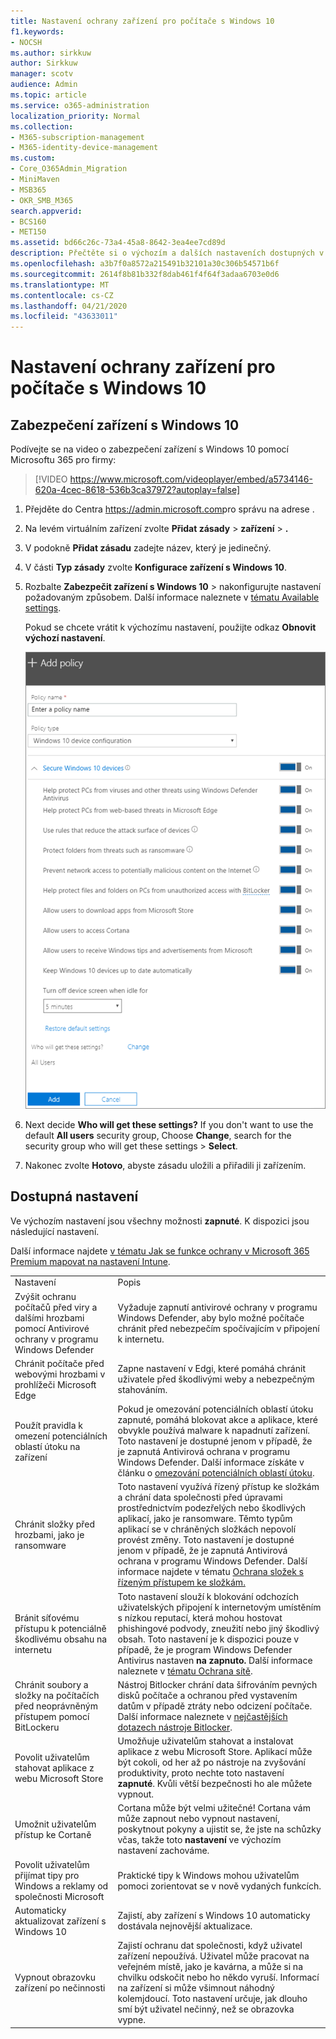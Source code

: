 ```yaml
---
title: Nastavení ochrany zařízení pro počítače s Windows 10
f1.keywords:
- NOCSH
ms.author: sirkkuw
author: Sirkkuw
manager: scotv
audience: Admin
ms.topic: article
ms.service: o365-administration
localization_priority: Normal
ms.collection:
- M365-subscription-management
- M365-identity-device-management
ms.custom:
- Core_O365Admin_Migration
- MiniMaven
- MSB365
- OKR_SMB_M365
search.appverid:
- BCS160
- MET150
ms.assetid: bd66c26c-73a4-45a8-8642-3ea4ee7cd89d
description: Přečtěte si o výchozím a dalších nastaveních dostupných v Microsoftu 365 pro firmy, abyste zabezpečili zařízení s Windows 10.
ms.openlocfilehash: a3b7f0a8572a215491b32101a30c306b54571b6f
ms.sourcegitcommit: 2614f8b81b332f8dab461f4f64f3adaa6703e0d6
ms.translationtype: MT
ms.contentlocale: cs-CZ
ms.lasthandoff: 04/21/2020
ms.locfileid: "43633011"
---
```

# <a name="set-device-protection-settings-for-windows-10-pcs"></a>Nastavení ochrany zařízení pro počítače s Windows 10

## <a name="secure-windows-10-devices"></a>Zabezpečení zařízení s Windows 10

Podívejte se na video o zabezpečení zařízení s Windows 10 pomocí Microsoftu 365 pro firmy:
  
> [!VIDEO https://www.microsoft.com/videoplayer/embed/a5734146-620a-4cec-8618-536b3ca37972?autoplay=false]
  
1. Přejděte do Centra <a href="https://go.microsoft.com/fwlink/p/?linkid=837890" target="_blank">https://admin.microsoft.com</a>pro správu na adrese . 
    
2. Na levém virtuálním zařízení zvolte **Přidat zásady** \> **zařízení** \> **.**
  
3. V podokně **Přidat zásadu** zadejte název, který je jedinečný. 
    
4. V části **Typ zásady** zvolte **Konfigurace zařízení s Windows 10**.
    
5. Rozbalte **Zabezpečit zařízení s Windows 10** \> nakonfigurujte nastavení požadovaným způsobem. Další informace naleznete v [tématu Available settings](#available-settings). 
    
    Pokud se chcete vrátit k výchozímu nastavení, použijte odkaz **Obnovit výchozí nastavení**. 
    
    ![Add policy pane with Windows 10 Device configuration selected](../media/fa9e2dc2-7eae-4c96-af34-765a1f641ecf.png)
  
6. Next decide **Who will get these settings?** If you don't want to use the default **All users** security group, Choose **Change**, search for the security group who will get these settings \> **Select**.
    
7. Nakonec zvolte **Hotovo**, abyste zásadu uložili a přiřadili ji zařízením. 
    
## <a name="available-settings"></a>Dostupná nastavení

Ve výchozím nastavení jsou všechny možnosti **zapnuté**. K dispozici jsou následující nastavení.
  
Další informace najdete [v tématu Jak se funkce ochrany v Microsoft 365 Premium mapovat na nastavení Intune](map-protection-features-to-intune-settings.md). 
  
|||
|:-----|:-----|
|Nastavení  <br/> |Popis  <br/> |
|Zvýšit ochranu počítačů před viry a dalšími hrozbami pomocí Antivirové ochrany v programu Windows Defender  <br/> |Vyžaduje zapnutí antivirové ochrany v programu Windows Defender, aby bylo možné počítače chránit před nebezpečím spočívajícím v připojení k internetu.  <br/> |
|Chránit počítače před webovými hrozbami v prohlížeči Microsoft Edge  <br/> |Zapne nastavení v Edgi, které pomáhá chránit uživatele před škodlivými weby a nebezpečným stahováním.  <br/> |
|Použít pravidla k omezení potenciálních oblastí útoku na zařízení  <br/> |Pokud je omezování potenciálních oblastí útoku zapnuté, pomáhá blokovat akce a aplikace, které obvykle používá malware k napadnutí zařízení. Toto nastavení je dostupné jenom v případě, že je zapnutá Antivirová ochrana v programu Windows Defender. Další informace získáte v článku o [omezování potenciálních oblastí útoku](https://docs.microsoft.com/windows/security/threat-protection/microsoft-defender-atp/exploit-protection).  <br/> |
|Chránit složky před hrozbami, jako je ransomware  <br/> |Toto nastavení využívá řízený přístup ke složkám a chrání data společnosti před úpravami prostřednictvím podezřelých nebo škodlivých aplikací, jako je ransomware. Těmto typům aplikací se v chráněných složkách nepovolí provést změny. Toto nastavení je dostupné jenom v případě, že je zapnutá Antivirová ochrana v programu Windows Defender. Další informace najdete v tématu [Ochrana složek s řízeným přístupem ke složkám.](https://docs.microsoft.com/configmgr/protect/deploy-use/create-deploy-exploit-guard-policy#bkmk_CFA)  <br/> |
|Bránit síťovému přístupu k potenciálně škodlivému obsahu na internetu  <br/> |Toto nastavení slouží k blokování odchozích uživatelských připojení k internetovým umístěním s nízkou reputací, která mohou hostovat phishingové podvody, zneužití nebo jiný škodlivý obsah. Toto nastavení je k dispozici pouze v případě, že je program Windows Defender Antivirus nastaven **na zapnuto.** Další informace naleznete v [tématu Ochrana sítě](https://docs.microsoft.com/windows/security/threat-protection/windows-defender-antivirus/configure-real-time-protection-windows-defender-antivirus).  <br/> |
|Chránit soubory a složky na počítačích před neoprávněným přístupem pomocí BitLockeru  <br/> |Nástroj Bitlocker chrání data šifrováním pevných disků počítače a ochranou před vystavením datům v případě ztráty nebo odcizení počítače. Další informace naleznete v [nejčastějších dotazech nástroje Bitlocker](https://go.microsoft.com/fwlink/?linkid=871000).  <br/> |
|Povolit uživatelům stahovat aplikace z webu Microsoft Store  <br/> |Umožňuje uživatelům stahovat a instalovat aplikace z webu Microsoft Store. Aplikací může být cokoli, od her až po nástroje na zvyšování produktivity, proto nechte toto nastavení **zapnuté**. Kvůli větší bezpečnosti ho ale můžete vypnout.  <br/> |
|Umožnit uživatelům přístup ke Cortaně  <br/> |Cortana může být velmi užitečné! Cortana vám může zapnout nebo vypnout nastavení, poskytnout pokyny a ujistit se, že jste na schůzky včas, takže toto **nastavení** ve výchozím nastavení zachováme.  <br/> |
|Povolit uživatelům přijímat tipy pro Windows a reklamy od společnosti Microsoft  <br/> |Praktické tipy k Windows mohou uživatelům pomoci zorientovat se v nově vydaných funkcích.  <br/> |
|Automaticky aktualizovat zařízení s Windows 10  <br/> |Zajistí, aby zařízení s Windows 10 automaticky dostávala nejnovější aktualizace.  <br/> |
|Vypnout obrazovku zařízení po nečinnosti  <br/> |Zajistí ochranu dat společnosti, když uživatel zařízení nepoužívá. Uživatel může pracovat na veřejném místě, jako je kavárna, a může si na chvilku odskočit nebo ho někdo vyruší. Informací na zařízení si může všimnout náhodný kolemjdoucí. Toto nastavení určuje, jak dlouho smí být uživatel nečinný, než se obrazovka vypne.  <br/> |
